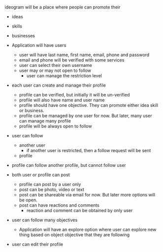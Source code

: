  ideogram will be a place where people can promote their
 - ideas
 - skills
 - businesses

- Application will have users
	- user will have last name, first name, email, phone and password
	- email and phone will be verified with some services
	- user can select their own username
	- user may or may not open to follow
		- user can manage the restriction level
- each user can create and manage their profile
	- profile can be verified, but initially it will be un-verified
	- profile will also have name and user name
	- profile should have one objective. They can promote either idea skill or business.
	- profile can be managed by one user for now. But later, many user can manage many profile
	- profile will be always open to follow
- user can follow
	- another user
		- if another user is restricted, then a follow request will be sent
	- profile
- profile can follow another profile, but cannot follow user
- both user or profile can post
	- profile can post by a user only
	- post can be photo, video or text
	- post can be shareable via email for now. But later more options will be open.
	- post can have reactions and comments
		- reaction and comment can be obtained by only user
- user can follow many objectives
	- Application will have an explore option where user can explore new thing based on object objective that they are following
- user can edit their profile